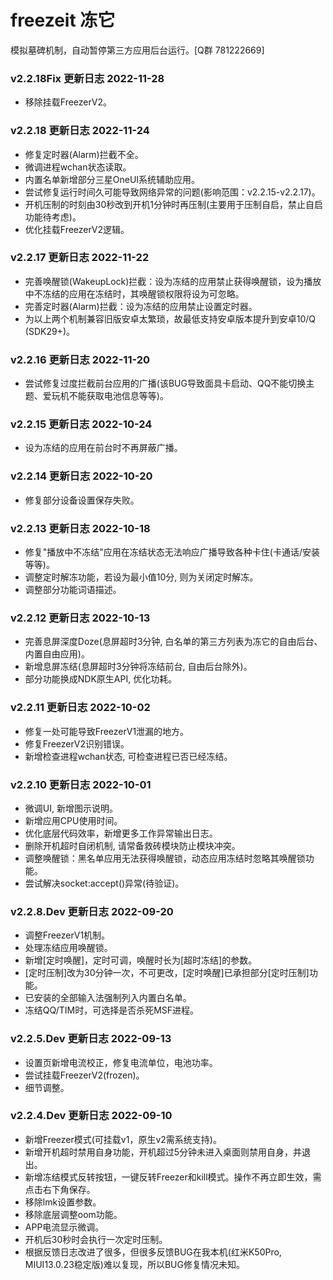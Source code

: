 # freezeit 冻它

模拟墓碑机制，自动暂停第三方应用后台运行。[Q群 781222669]

### v2.2.18Fix 更新日志 2022-11-28
- 移除挂载FreezerV2。

### v2.2.18 更新日志 2022-11-24
- 修复定时器(Alarm)拦截不全。
- 微调进程wchan状态读取。
- 内置名单新增部分三星OneUI系统辅助应用。
- 尝试修复运行时间久可能导致网络异常的问题(影响范围：v2.2.15-v2.2.17)。
- 开机压制的时刻由30秒改到开机1分钟时再压制(主要用于压制自启，禁止自启功能待考虑)。
- 优化挂载FreezerV2逻辑。

### v2.2.17 更新日志 2022-11-22
- 完善唤醒锁(WakeupLock)拦截：设为冻结的应用禁止获得唤醒锁，设为播放中不冻结的应用在冻结时，其唤醒锁权限将设为可忽略。
- 完善定时器(Alarm)拦截：设为冻结的应用禁止设置定时器。
- 为以上两个机制兼容旧版安卓太繁琐，故最低支持安卓版本提升到安卓10/Q (SDK29+)。

### v2.2.16 更新日志 2022-11-20
- 尝试修复过度拦截前台应用的广播(该BUG导致面具卡启动、QQ不能切换主题、爱玩机不能获取电池信息等等)。

### v2.2.15 更新日志 2022-10-24
- 设为冻结的应用在前台时不再屏蔽广播。

### v2.2.14 更新日志 2022-10-20
- 修复部分设备设置保存失败。

### v2.2.13 更新日志 2022-10-18
- 修复"播放中不冻结"应用在冻结状态无法响应广播导致各种卡住(卡通话/安装等等)。
- 调整定时解冻功能，若设为最小值10分, 则为关闭定时解冻。
- 调整部分功能词语描述。

### v2.2.12 更新日志 2022-10-13
- 完善息屏深度Doze(息屏超时3分钟, 白名单的第三方列表为冻它的自由后台、内置自由应用)。
- 新增息屏冻结(息屏超时3分钟将冻结前台, 自由后台除外)。
- 部分功能换成NDK原生API, 优化功耗。

### v2.2.11 更新日志 2022-10-02
- 修复一处可能导致FreezerV1泄漏的地方。
- 修复FreezerV2识别错误。
- 新增检查进程wchan状态, 可检查进程已否已经冻结。

### v2.2.10 更新日志 2022-10-01
- 微调UI, 新增图示说明。
- 新增应用CPU使用时间。
- 优化底层代码效率，新增更多工作异常输出日志。
- 删除开机超时自闭机制, 请常备救砖模块防止模块冲突。
- 调整唤醒锁：黑名单应用无法获得唤醒锁，动态应用冻结时忽略其唤醒锁功能。
- 尝试解决socket:accept()异常(待验证)。

### v2.2.8.Dev 更新日志 2022-09-20
- 调整FreezerV1机制。
- 处理冻结应用唤醒锁。
- 新增[定时唤醒]，定时可调，唤醒时长为[超时冻结]的参数。
- [定时压制]改为30分钟一次，不可更改，[定时唤醒]已承担部分[定时压制]功能。
- 已安装的全部输入法强制列入内置白名单。
- 冻结QQ/TIM时，可选择是否杀死MSF进程。

### v2.2.5.Dev 更新日志 2022-09-13
- 设置页新增电流校正，修复电流单位，电池功率。
- 尝试挂载FreezerV2(frozen)。
- 细节调整。

### v2.2.4.Dev 更新日志 2022-09-10
- 新增Freezer模式(可挂载v1，原生v2需系统支持)。
- 新增开机超时禁用自身功能，开机超过5分钟未进入桌面则禁用自身，并退出。
- 新增冻结模式反转按钮，一键反转Freezer和kill模式。操作不再立即生效，需点击右下角保存。
- 移除lmk设置参数。
- 移除底层调整oom功能。
- APP电流显示微调。
- 开机后30秒时会执行一次定时压制。
- 根据反馈日志改进了很多，但很多反馈BUG在我本机(红米K50Pro, MIUI13.0.23稳定版)难以复现，所以BUG修复情况未知。
